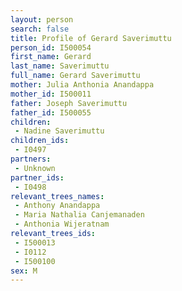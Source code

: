 ```yaml
---
layout: person
search: false
title: Profile of Gerard Saverimuttu
person_id: I500054
first_name: Gerard
last_name: Saverimuttu
full_name: Gerard Saverimuttu
mother: Julia Anthonia Anandappa
mother_id: I500011
father: Joseph Saverimuttu
father_id: I500055
children:
 - Nadine Saverimuttu
children_ids:
 - I0497
partners:
 - Unknown
partner_ids:
 - I0498
relevant_trees_names:
 - Anthony Anandappa
 - Maria Nathalia Canjemanaden
 - Anthonia Wijeratnam
relevant_trees_ids:
 - I500013
 - I0112
 - I500100
sex: M
---
```



